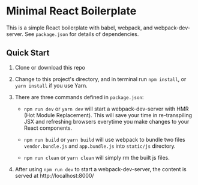 # Minimal React Boilerplate

This is a simple React boilerplate with babel, webpack, and webpack-dev-server. See `package.json` for details of dependencies.

## Quick Start

1. Clone or download this repo

2. Change to this project's directory, and in terminal run `npm install`, or `yarn install` if you use Yarn.

3. There are three commands defined in `package.json`:

    - `npm run dev` or `yarn dev` will start a webpack-dev-server with HMR (Hot Module Replacement). This will save your time in re-transpiling JSX and refreshing browsers everytime you make changes to your React components.

    - `npm run build` or `yarn build` will use webpack to bundle two files `vendor.bundle.js` and `app.bundle.js` into `static/js` directory.

    - `npm run clean` or `yarn clean` will simply rm the built js files.

4. After using `npm run dev` to start a webpack-dev-server, the content is served at http://localhost:8000/

